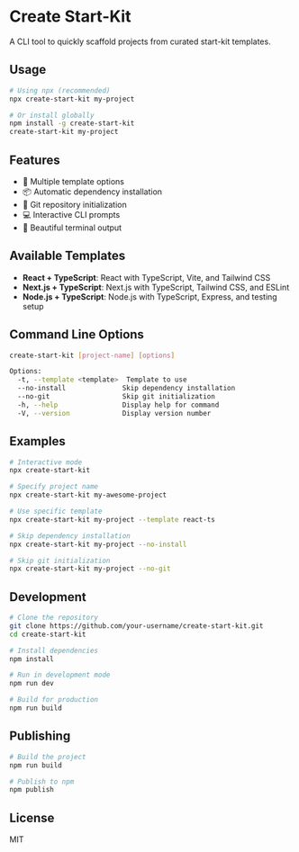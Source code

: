 # Create Start-Kit

A CLI tool to quickly scaffold projects from curated start-kit templates.

## Usage

```bash
# Using npx (recommended)
npx create-start-kit my-project

# Or install globally
npm install -g create-start-kit
create-start-kit my-project
```

## Features

- 🚀 Multiple template options
- 📦 Automatic dependency installation
- 🔧 Git repository initialization
- 💻 Interactive CLI prompts
- 🎨 Beautiful terminal output

## Available Templates

- **React + TypeScript**: React with TypeScript, Vite, and Tailwind CSS
- **Next.js + TypeScript**: Next.js with TypeScript, Tailwind CSS, and ESLint
- **Node.js + TypeScript**: Node.js with TypeScript, Express, and testing setup

## Command Line Options

```bash
create-start-kit [project-name] [options]

Options:
  -t, --template <template>  Template to use
  --no-install              Skip dependency installation
  --no-git                  Skip git initialization
  -h, --help                Display help for command
  -V, --version             Display version number
```

## Examples

```bash
# Interactive mode
npx create-start-kit

# Specify project name
npx create-start-kit my-awesome-project

# Use specific template
npx create-start-kit my-project --template react-ts

# Skip dependency installation
npx create-start-kit my-project --no-install

# Skip git initialization
npx create-start-kit my-project --no-git
```

## Development

```bash
# Clone the repository
git clone https://github.com/your-username/create-start-kit.git
cd create-start-kit

# Install dependencies
npm install

# Run in development mode
npm run dev

# Build for production
npm run build
```

## Publishing

```bash
# Build the project
npm run build

# Publish to npm
npm publish
```

## License

MIT